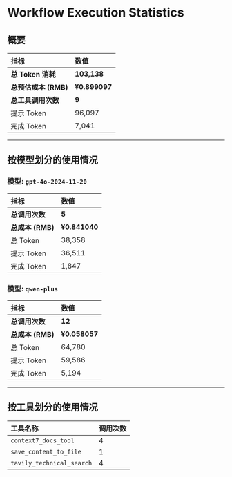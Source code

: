 # Workflow Execution Statistics

## 概要

| 指标 | 数值 |
| :--- | :--- |
| **总 Token 消耗** | **103,138** |
| **总预估成本 (RMB)** | **¥0.899097** |
| **总工具调用次数** | **9** |
| 提示 Token | 96,097 |
| 完成 Token | 7,041 |

---

## 按模型划分的使用情况


### 模型: `gpt-4o-2024-11-20`

| 指标 | 数值 |
| :--- | :--- |
| **总调用次数** | **5** |
| **总成本 (RMB)** | **¥0.841040** |
| 总 Token | 38,358 |
| 提示 Token | 36,511 |
| 完成 Token | 1,847 |

### 模型: `qwen-plus`

| 指标 | 数值 |
| :--- | :--- |
| **总调用次数** | **12** |
| **总成本 (RMB)** | **¥0.058057** |
| 总 Token | 64,780 |
| 提示 Token | 59,586 |
| 完成 Token | 5,194 |

---

## 按工具划分的使用情况

| 工具名称 | 调用次数 |
| :--- | :--- |
| `context7_docs_tool` | 4 |
| `save_content_to_file` | 1 |
| `tavily_technical_search` | 4 |
